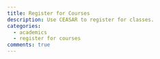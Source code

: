 ```yaml
---
title: Register for Courses
description: Use CEASAR to register for classes.
categories: 
  - academics
  - register for courses
comments: true
---
```

